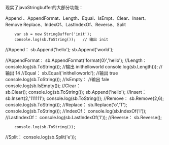 现实了javaStringbuffer的大部分功能：

Append 、AppendFormat、Length、Equal、IsEmpt、Clear、Insert、Remove
Replace、IndexOf、LastIndexOf、Reverse、Split



		var sb = new StringBuffer('init');
		console.log(sb.ToString());   // 输出 init
//Append：
		sb.Append('hello');
		sb.Append('world');
		
//AppendFormat：
		sb.AppendFormat('format{0}','hello');
//Length：
		console.log(sb.ToString());  //输出 inithelloworld
		console.log(sb.Length()); //输出 14
//Equal：
		sb.Equal('inithelloworld');
		//输出  true
		console.log(sb.ToString());
//IsEmpty：
		//输出  fale
		console.log(sb.IsEmpty());
//Clear：	
		sb.Clear();
		console.log(sb.ToString());
		sb.Append('hello');
//Insert：
		sb.Insert(2,'111111');
		console.log(sb.ToString());
//Remove：
		sb.Remove(2,6);
		console.log(sb.ToString());
//Replace：
 		sb.Replace('o','T');
 		console.log(sb.ToString());
//IndexOf：
 		console.log(sb.IndexOf('l'));
//LastIndexOf：
 		console.log(sb.LastIndexOf('l'));
//Reverse：
 		sb.Reverse();
 		
 		console.log(sb.ToString());
//Split：
    		console.log(sb.Split('e'));
